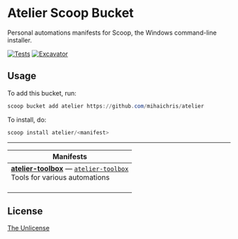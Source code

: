 # Atelier Scoop Bucket

Personal automations manifests for Scoop, the Windows command-line installer.

[![Tests](https://github.com/mihaichris/atelier/actions/workflows/ci.yml/badge.svg)](https://github.com/mihaichris/atelier/actions/workflows/ci.yml) [![Excavator](https://github.com/mihaichris/atelier/actions/workflows/excavator.yml/badge.svg)](https://github.com/mihaichris/atelier/actions/workflows/excavator.yml)

## Usage

To add this bucket, run:
```powershell
scoop bucket add atelier https://github.com/mihaichris/atelier
```

To install, do:
```powershell
scoop install atelier/<manifest>
```

----

<!-- table -->
| Manifests |
| --------- |
| [**atelier-toolbox**](https://github.com/mihaichris/atelier-toolbox/blob/main/README.md) — [`atelier-toolbox`](bucket/atelier-toolbox.json)<br>Tools for various automations<br><br> |
<!-- table-end -->

## License
[The Unlicense](https://github.com/mihaichris/atelier/blob/main/LICENSE)
